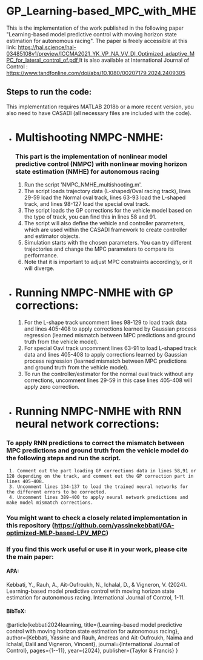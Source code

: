 # GP_Learning-based_MPC_with_MHE


This is the implementation of the work published in the following paper "Learning-based model predictive control with moving horizon state estimation for autonomous racing".
The paper is freely accessible at this link: [https://hal.science/hal-03485108v1/preview/ICCMA2021_YK_VP_NA_VV_DI_Optimized_adaptive_MPC_for_lateral_control_of.pdf ](https://univ-evry.hal.science/hal-04745064/) It is also available at International Journal of Control : https://www.tandfonline.com/doi/abs/10.1080/00207179.2024.2409305

## Steps to run the code:

This implementation requires MATLAB 2018b or a more recent version, you also need to have CASADI (all necessary files are included with the code).

-  # Multishooting NMPC-NMHE: 
   ### This part is the implementation of nonlinear model predictive control (NMPC) with nonlinear moving horizon state estimation (NMHE) for autonomous racing
     1. Run the script 'NMPC_NMHE_multishooting.m'.
     2. The script loads trajectory data (L-shaped/Oval racing track), lines 29-59 load the Normal oval track, lines 63-93 load the L-shaped track, and lines 98-127 load the special oval track.
     3. The script loads the GP corrections for the vehicle model based on the type of track, you can find this in lines 58 and 91.
     4. The script will also define the vehicle and controller parameters, which are used within the CASADI framework to create controller and estimator objects.
     5. Simulation starts with the chosen parameters. You can try different trajectories and change the MPC parameters to compare its performance.
     6. Note that it is important to adjust MPC constraints accordingly, or it will diverge.


 -  # Running NMPC-NMHE with GP corrections: 

     1. For the L-shape track uncomment lines 98-129 to load track data and lines 405-408 to apply corrections learned by Gaussian process regression (learned mismatch between MPC predictions and ground truth from the vehicle model).
     2. For special Oavl track uncomment lines 63-91 to load L-shaped track data and lines 405-408 to apply corrections learned by Gaussian process regression (learned mismatch between MPC predictions and ground truth from the vehicle model).
     3. To run the controller/estimator for the normal oval track without any corrections, uncomment lines 29-59 in this case lines 405-408 will apply zero correction.
     

-  # Running NMPC-NMHE with RNN neural network corrections: 
  ### To apply RNN predictions to correct the mismatch between MPC predictions and ground truth from the vehicle model do the following steps and run the script.

     1. Comment out the part loading GP corrections data in lines 58,91 or 128 depending on the track, and comment out the GP correction part in lines 405-408.
     3. Uncomment lines 134-137 to load the trained neural networks for the different errors to be corrected.
     4. Uncomment lines 389-400 to apply neural network predictions and make model mismatch corrections. 
       
### You might want to check a closely related implementation in this repository (https://github.com/yassinekebbati/GA-optimized-MLP-based-LPV_MPC)

### If you find this work useful or use it in your work, please cite the main paper:
#### APA:
Kebbati, Y., Rauh, A., Ait-Oufroukh, N., Ichalal, D., & Vigneron, V. (2024). Learning-based model predictive control with moving horizon state estimation for autonomous racing. International Journal of Control, 1-11.

#### BibTeX:
@article{kebbati2024learning,
  title={Learning-based model predictive control with moving horizon state estimation for autonomous racing},
  author={Kebbati, Yassine and Rauh, Andreas and Ait-Oufroukh, Naima and Ichalal, Dalil and Vigneron, Vincent},
  journal={International Journal of Control},
  pages={1--11},
  year={2024},
  publisher={Taylor \& Francis}
}

